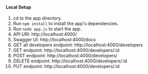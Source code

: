 #### Local Setup

1. cd to the app directory.
2. Run `npm install` to install the app's dependencies.
3. Run `node app.js` to start the app.
4. API URI: http://localhost:4000/
5. Swagger UI: http://localhost:4000/docs
6. GET all developers endpoint: http://localhost:4000/developers
7. GET endpoint: http://localhost:4000/developers/:id
8. POST endpoint: http://localhost:4000/developers/
9. DELETE endpoint: http://localhost:4000/developers/:id
10. PUT endpoint: http://localhost:4000/developers/:id

